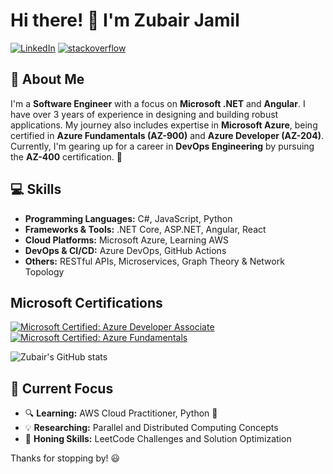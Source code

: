 # Hi there! 👋 I'm Zubair Jamil
[![LinkedIn](https://img.shields.io/badge/LinkedIn-0077B5?style=flat&logo=LinkedIn&logoColor=white&link=https://www.linkedin.com/in/ZU3AIRE/)](https://www.linkedin.com/in/ZU3AIRE/)
[![stackoverflow](https://img.shields.io/static/v1?style=flat-square&logo=stackoverflow&label=&message=StackOverflow&color=5b5b5b&labelColor=5b5b5b)](https://stackoverflow.com/users/14047544/zubair-jamil)

## 🚀 About Me
I'm a **Software Engineer** with a focus on **Microsoft .NET** and **Angular**. I have over 3 years of experience in designing and building robust applications. My journey also includes expertise in **Microsoft Azure**, being certified in **Azure Fundamentals (AZ-900)** and **Azure Developer (AZ-204)**. Currently, I'm gearing up for a career in **DevOps Engineering** by pursuing the **AZ-400** certification. 🎯

## 💻 Skills
- **Programming Languages:** C#, JavaScript, Python  
- **Frameworks & Tools:** .NET Core, ASP.NET, Angular, React  
- **Cloud Platforms:** Microsoft Azure, Learning AWS  
- **DevOps & CI/CD:** Azure DevOps, GitHub Actions  
- **Others:** RESTful APIs, Microservices, Graph Theory & Network Topology

## Microsoft Certifications
[![Microsoft Certified: Azure Developer Associate](https://img.shields.io/badge/Microsoft%20Certified-Azure%20Developer%20Associate-0078D4)](https://learn.microsoft.com/api/credentials/share/en-us/zubairjamil-4782/B754DA8BC7F0173E?sharingId=FA2A4E5BF9B79163&wt.mc_id=studentamb_426962)
[![Microsoft Certified: Azure Fundamentals](https://img.shields.io/badge/Microsoft%20Certified-Azure%20Fundamentals-0078D4)](https://learn.microsoft.com/api/credentials/share/en-us/zubairjamil-4782/76F035384AA53B?sharingId=FA2A4E5BF9B79163&wt.mc_id=studentamb_426962)

![Zubair's GitHub stats](https://github-readme-stats.vercel.app/api?username=ZU3AIRE&show_icons=true&cache_seconds=60)


## 🎯 Current Focus
- 🔍 **Learning:** AWS Cloud Practitioner, Python 🐍  
- 💡 **Researching:** Parallel and Distributed Computing Concepts 
- 🔧 **Honing Skills:** LeetCode Challenges and Solution Optimization  

Thanks for stopping by! 😃

